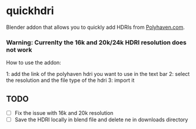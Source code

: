 # quickhdri
Blender addon that allows you to quickly add HDRIs from [Polyhaven.com](https://polyhaven.com/).

### Warning: Currenlty the 16k and 20k/24k HDRI resolution does not work 

How to use the addon: 

1: add the link of the polyhaven hdri you want to use in the text bar 
2: select the resolution and the file type of the hdri 
3: import it 

## TODO
- [ ] Fix the issue with 16k and 20k resolution 
- [ ] Save the HDRI locally in blend file and delete ne in downloads directory 
